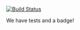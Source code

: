 [![Build Status](https://dev.azure.com/dougatmainframe/demo/_apis/build/status/dleonard00.azure-pipeline-demo)](https://dev.azure.com/dougatmainframe/demo/_build/latest?definitionId=1)

We have tests and a badge!